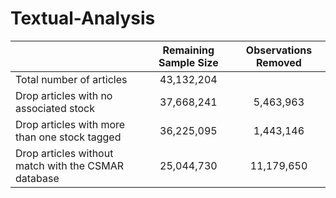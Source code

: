 # Textual-Analysis

|                                                     |  Remaining Sample Size  |  Observations Removed  |
|-----------------------------------------------------|:-----------------------:|:----------------------:|
| Total number of articles                            | 43,132,204              |                        |
| Drop articles with no associated stock              | 37,668,241              | 5,463,963              |
| Drop articles with more than one stock tagged       | 36,225,095              | 1,443,146              |
| Drop articles without match with the CSMAR database | 25,044,730              | 11,179,650             |
